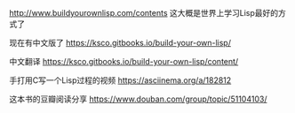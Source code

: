 http://www.buildyourownlisp.com/contents
这大概是世界上学习Lisp最好的方式了

现在有中文版了
https://ksco.gitbooks.io/build-your-own-lisp/

 

中文翻译
https://ksco.gitbooks.io/build-your-own-lisp/content/




手打用C写一个Lisp过程的视频
https://asciinema.org/a/182812


这本书的豆瓣阅读分享
https://www.douban.com/group/topic/51104103/












